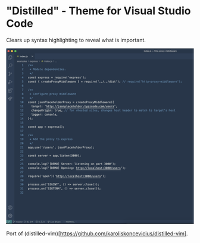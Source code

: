 # "Distilled" - Theme for Visual Studio Code

Clears up syntax highlighting to reveal what is important.

!["Screenshot"](https://github.com/ryanolsonx/vscode-distilled-theme/raw/main/screenshot.png)

Port of (distilled-vim)[https://github.com/karoliskoncevicius/distilled-vim].
